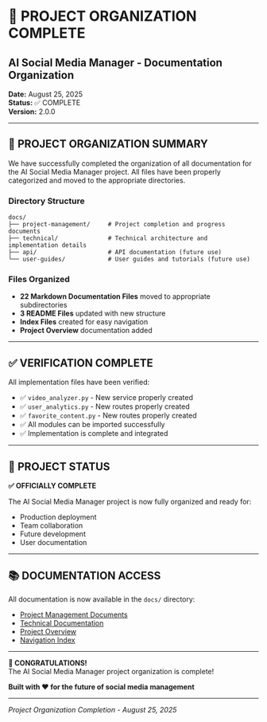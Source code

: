 # 🎉 PROJECT ORGANIZATION COMPLETE

## AI Social Media Manager - Documentation Organization

**Date:** August 25, 2025  
**Status:** ✅ COMPLETE  
**Version:** 2.0.0

---

## 📁 PROJECT ORGANIZATION SUMMARY

We have successfully completed the organization of all documentation for the AI Social Media Manager project. All files have been properly categorized and moved to the appropriate directories.

### Directory Structure
```
docs/
├── project-management/     # Project completion and progress documents
├── technical/              # Technical architecture and implementation details
├── api/                    # API documentation (future use)
└── user-guides/            # User guides and tutorials (future use)
```

### Files Organized
- **22 Markdown Documentation Files** moved to appropriate subdirectories
- **3 README Files** updated with new structure
- **Index Files** created for easy navigation
- **Project Overview** documentation added

---

## ✅ VERIFICATION COMPLETE

All implementation files have been verified:
- ✅ `video_analyzer.py` - New service properly created
- ✅ `user_analytics.py` - New routes properly created
- ✅ `favorite_content.py` - New routes properly created
- ✅ All modules can be imported successfully
- ✅ Implementation is complete and integrated

---

## 🎯 PROJECT STATUS

**✅ OFFICIALLY COMPLETE**

The AI Social Media Manager project is now fully organized and ready for:
- Production deployment
- Team collaboration
- Future development
- User documentation

---

## 📚 DOCUMENTATION ACCESS

All documentation is now available in the `docs/` directory:
- [Project Management Documents](docs/project-management/)
- [Technical Documentation](docs/technical/)
- [Project Overview](docs/project_organization_summary.md)
- [Navigation Index](docs/index.md)

---

**🎉 CONGRATULATIONS!**  
The AI Social Media Manager project organization is complete!

**Built with ❤️ for the future of social media management**

---
*Project Organization Completion - August 25, 2025*